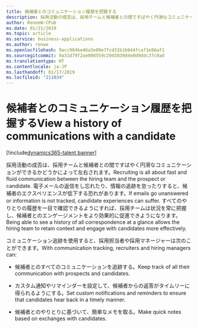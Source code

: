 ```yaml
---
title: 候補者とのコミュニケーション履歴を把握する
description: 採用活動の成否は、採用チームと候補者との間ですばやく円滑なコミュニケーションができるかどうかによって左右されます。
author: ReneeW-CPub
ms.date: 01/21/2019
ms.topic: article
ms.service: business-applications
ms.author: renwe
ms.openlocfilehash: 9acc984be46a3e89e7fcd31b1b844fcaf1e86af1
ms.sourcegitcommit: 9a31d79f2ae098559c294503984e0d9ddc37c0ad
ms.translationtype: HT
ms.contentlocale: ja-JP
ms.lasthandoff: 01/17/2019
ms.locfileid: "211034"
---
```

#  <a name="view-a-history-of-communications-with-a-candidate"></a><span data-ttu-id="6f6e4-103">候補者とのコミュニケーション履歴を把握する</span><span class="sxs-lookup"><span data-stu-id="6f6e4-103">View a history of communications with a candidate</span></span>
[!include[dynamics365-talent banner](../../includes/dynamics365-talent.md)]





<span data-ttu-id="6f6e4-104">採用活動の成否は、採用チームと候補者との間ですばやく円滑なコミュニケーションができるかどうかによって左右されます。</span><span class="sxs-lookup"><span data-stu-id="6f6e4-104">Recruiting is all about fast and fluid communication between the hiring team and the prospect or candidate.</span></span> <span data-ttu-id="6f6e4-105">電子メールの返信をし忘れたり、情報の追跡を怠ったりすると、候補者のエクスペリエンスが低下する恐れがあります。</span><span class="sxs-lookup"><span data-stu-id="6f6e4-105">If emails go unanswered or information is not tracked, candidate experiences can suffer.</span></span> <span data-ttu-id="6f6e4-106">すべてのやりとりの履歴を一目で確認できるようにすれば、採用チームは状況を常に把握し、候補者とのエンゲージメントをより効果的に促進できようになります。</span><span class="sxs-lookup"><span data-stu-id="6f6e4-106">Being able to see a history of all correspondence at a glance allows the hiring team to retain context and engage with candidates more effectively.</span></span> 

<span data-ttu-id="6f6e4-107">コミュニケーション追跡を使用すると、採用担当者や採用マネージャーは次のことができます。</span><span class="sxs-lookup"><span data-stu-id="6f6e4-107">With communication tracking, recruiters and hiring managers can:</span></span>

-   <span data-ttu-id="6f6e4-108">候補者とのすべてのコミュニケーションを追跡する。</span><span class="sxs-lookup"><span data-stu-id="6f6e4-108">Keep track of all their communication with prospects and candidates.</span></span>

-   <span data-ttu-id="6f6e4-109">カスタム通知やリマインダーを設定して、候補者からの返答がタイムリーに得られるようにする。</span><span class="sxs-lookup"><span data-stu-id="6f6e4-109">Set custom notifications and reminders to ensure that candidates hear back in a timely manner.</span></span>

-   <span data-ttu-id="6f6e4-110">候補者とのやりとりに基づいて、簡単なメモを取る。</span><span class="sxs-lookup"><span data-stu-id="6f6e4-110">Make quick notes based on exchanges with candidates.</span></span>
